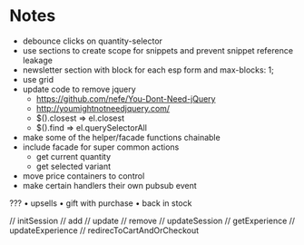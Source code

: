 # Notes
* debounce clicks on quantity-selector
* use sections to create scope for snippets and prevent snippet reference leakage
* newsletter section with block for each esp form and max-blocks: 1;
* use grid
* update code to remove jquery
  - https://github.com/nefe/You-Dont-Need-jQuery
  - http://youmightnotneedjquery.com/
  - $().closest => el.closest
  - $().find => el.querySelectorAll
* make some of the helper/facade functions chainable
* include facade for super common actions
  - get current quantity
  - get selected variant
* move price containers to control
* make certain handlers their own pubsub event

???
  • upsells
  • gift with purchase
  • back in stock

// initSession
// add
// update
// remove
// updateSession
//   getExperience
//   updateExperience
// redirecToCartAndOrCheckout
